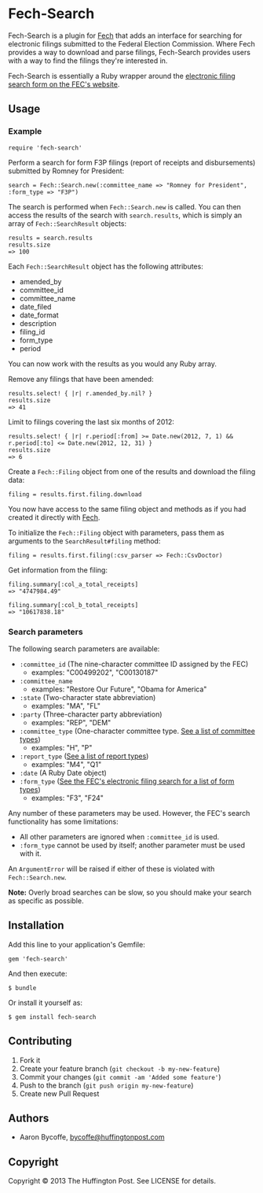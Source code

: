 # Fech-Search

Fech-Search is a plugin for [Fech](http://nytimes.github.io/Fech/) that adds an interface for searching for electronic filings submitted to the Federal Election Commission. Where Fech provides a way to download and parse filings, Fech-Search provides users with a way to find the filings they're interested in.

Fech-Search is essentially a Ruby wrapper around the [electronic filing search form on the FEC's website](http://www.fec.gov/finance/disclosure/efile_search.shtml).

## Usage

### Example

    require 'fech-search'

Perform a search for form F3P filings (report of receipts and disbursements) submitted by Romney for President:

    search = Fech::Search.new(:committee_name => "Romney for President", :form_type => "F3P")

The search is performed when `Fech::Search.new` is called. You can then access the results of the search with `search.results`, which is simply an array of `Fech::SearchResult` objects:

    results = search.results
    results.size
    => 100

Each `Fech::SearchResult` object has the following attributes:

- amended_by
- committee_id
- committee_name
- date_filed
- date_format
- description
- filing_id
- form_type
- period

You can now work with the results as you would any Ruby array.

Remove any filings that have been amended:

    results.select! { |r| r.amended_by.nil? }
    results.size
    => 41

Limit to filings covering the last six months of 2012:

    results.select! { |r| r.period[:from] >= Date.new(2012, 7, 1) && r.period[:to] <= Date.new(2012, 12, 31) }
    results.size
    => 6

Create a `Fech::Filing` object from one of the results and download the filing data:

    filing = results.first.filing.download

You now have access to the same filing object and methods as if you had created it directly with [Fech](http://nytimes.github.io/Fech/).

To initialize the `Fech::Filing` object with parameters, pass them as arguments to the `SearchResult#filing` method:

    filing = results.first.filing(:csv_parser => Fech::CsvDoctor)

Get information from the filing:

    filing.summary[:col_a_total_receipts]
    => "4747984.49"

    filing.summary[:col_b_total_receipts]
    => "10617838.18"

### Search parameters

The following search parameters are available:

- `:committee_id` (The nine-character committee ID assigned by the FEC)
    - examples: "C00499202", "C00130187"
- `:committee_name`
    - examples: "Restore Our Future", "Obama for America"
- `:state` (Two-character state abbreviation)
    - examples: "MA", "FL"
- `:party` (Three-character party abbreviation)
    - examples: "REP", "DEM"
- `:committee_type` (One-character committee type. [See a list of committee types](http://www.fec.gov/finance/disclosure/metadata/CommitteeTypeCodes.shtml))
    - examples: "H", "P"
- `:report_type` ([See a list of report types](http://www.fec.gov/finance/disclosure/metadata/ReportTypeCodes.shtml))
    - examples: "M4", "Q1"
- `:date` (A Ruby Date object)
- `:form_type` ([See the FEC's electronic filing search for a list of form types](http://www.fec.gov/finance/disclosure/efile_search.shtml))
    - examples: "F3", "F24"
  
Any number of these parameters may be used. However, the FEC's search functionality has some limitations:

- All other parameters are ignored when `:committee_id` is used.
- `:form_type` cannot be used by itself; another parameter must be used with it.

An `ArgumentError` will be raised if either of these is violated with `Fech::Search.new`.

__Note:__ Overly broad searches can be slow, so you should make your search as specific as possible.

## Installation

Add this line to your application's Gemfile:

    gem 'fech-search'

And then execute:

    $ bundle

Or install it yourself as:

    $ gem install fech-search

## Contributing

1. Fork it
2. Create your feature branch (`git checkout -b my-new-feature`)
3. Commit your changes (`git commit -am 'Added some feature'`)
4. Push to the branch (`git push origin my-new-feature`)
5. Create new Pull Request

## Authors

- Aaron Bycoffe, bycoffe@huffingtonpost.com

## Copyright

Copyright © 2013 The Huffington Post. See LICENSE for details.
